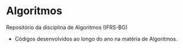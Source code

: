 # Algoritmos
Repositório da disciplina de Algoritmos (IFRS-BG)

- Códigos desenvolvidos ao longo do ano na matéria de Algoritmos.
